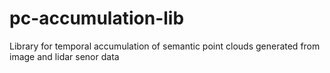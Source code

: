 # pc-accumulation-lib
Library for temporal accumulation of semantic point clouds generated from image and lidar senor data
